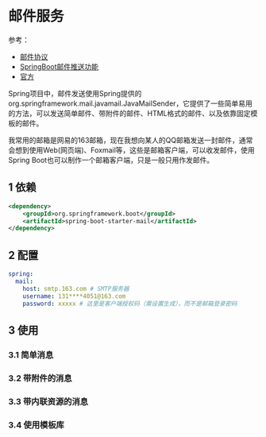 # 邮件服务

参考：

- [邮件协议](https://segmentfault.com/a/1190000013092374)
- [SpringBoot邮件推送功能](https://www.cnblogs.com/mxwbq/p/10625612.html)
- [官方](https://docs.spring.io/spring/docs/5.2.5.RELEASE/spring-framework-reference/integration.html#mail)

Spring项目中，邮件发送使用Spring提供的org.springframework.mail.javamail.JavaMailSender，它提供了一些简单易用的方法，可以发送简单邮件、带附件的邮件、HTML格式的邮件、以及依靠固定模板的邮件。

我常用的邮箱是网易的163邮箱，现在我想向某人的QQ邮箱发送一封邮件，通常会想到使用Web(网页端)、Foxmail等，这些是邮箱客户端，可以收发邮件，使用Spring Boot也可以制作一个邮箱客户端，只是一般只用作发邮件。

## 1 依赖

```xml
<dependency>
    <groupId>org.springframework.boot</groupId>
    <artifactId>spring-boot-starter-mail</artifactId>
</dependency>
```

## 2 配置

```yml
spring:
  mail:
    host: smtp.163.com # SMTP服务器
    username: 131****4051@163.com
    password: xxxxx # 这里是客户端授权码（需设置生成），而不是邮箱登录密码
```

## 3 使用

### 3.1 简单消息

### 3.2 带附件的消息

### 3.3 带内联资源的消息

### 3.4 使用模板库



